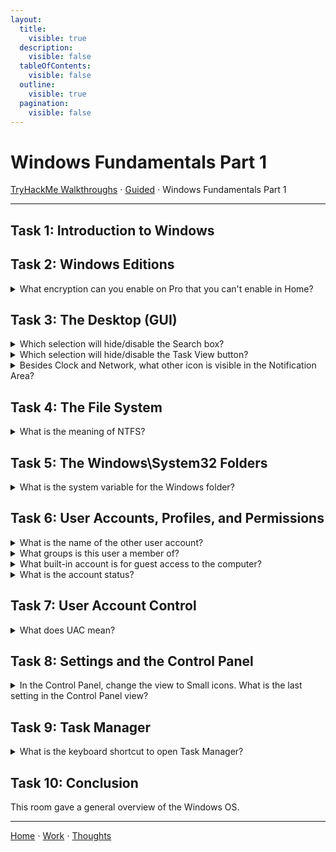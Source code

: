 ```yaml
---
layout:
  title:
    visible: true
  description:
    visible: false
  tableOfContents:
    visible: false
  outline:
    visible: true
  pagination:
    visible: false
---
```


# Windows Fundamentals Part 1

[TryHackMe Walkthroughs](./) ⋅ [Guided](../) ⋅ Windows Fundamentals Part 1

***

## Task 1: Introduction to Windows

## Task 2: Windows Editions

<details>

<summary>What encryption can you enable on Pro that you can't enable in Home?</summary>

BitLocker

</details>

## Task 3: The Desktop (GUI)

<details>

<summary>Which selection will hide/disable the Search box?</summary>

Hidden

</details>

<details>

<summary>Which selection will hide/disable the Task View button?</summary>

Show Task View button

</details>

<details>

<summary>Besides Clock and Network, what other icon is visible in the Notification Area?</summary>

Action Center

</details>

## Task 4: The File System

<details>

<summary>What is the meaning of NTFS?</summary>

New Technology File System

</details>

## Task 5: The Windows\System32 Folders

<details>

<summary>What is the system variable for the Windows folder?</summary>

%windir%

</details>

## Task 6: User Accounts, Profiles, and Permissions

<details>

<summary>What is the name of the other user account?</summary>

tryhackmebilly

Check Local User and Group Management too see all accounts.

</details>

<details>

<summary>What groups is this user a member of?</summary>

Remote Desktop Users, Users

</details>

<details>

<summary>What built-in account is for guest access to the computer?</summary>

Guest

</details>

<details>

<summary>What is the account status?</summary>

Account is disabled

</details>

## Task 7: User Account Control

<details>

<summary>What does UAC mean?</summary>

User Account Control

</details>

## Task 8: Settings and the Control Panel&#x20;

<details>

<summary>In the Control Panel, change the view to Small icons. What is the last setting in the Control Panel view?</summary>

Windows Defender Firewall

</details>

## Task 9: Task Manager

<details>

<summary>What is the keyboard shortcut to open Task Manager?</summary>

Ctrl+Shift+Esc

</details>

## Task 10: Conclusion

This room gave a general overview of the Windows OS.

***

[Home](https://app.gitbook.com/o/0kO27okC5uVB9ALX3rho/s/036xtfEIzcEdGegONXWM/) ⋅ [Work](https://app.gitbook.com/o/0kO27okC5uVB9ALX3rho/s/WaFS755Q4sf02CxLcghQ/) ⋅ [Thoughts](https://app.gitbook.com/o/0kO27okC5uVB9ALX3rho/s/s4QQPMntQ25hmJToKSOu/)
